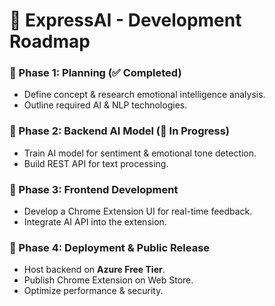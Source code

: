 # 🚀 ExpressAI - Development Roadmap  

### **📌 Phase 1: Planning (✅ Completed)**
- Define concept & research emotional intelligence analysis.  
- Outline required AI & NLP technologies.  

### **📌 Phase 2: Backend AI Model (🔄 In Progress)**
- Train AI model for sentiment & emotional tone detection.  
- Build REST API for text processing.  

### **📌 Phase 3: Frontend Development**
- Develop a Chrome Extension UI for real-time feedback.  
- Integrate AI API into the extension.  

### **📌 Phase 4: Deployment & Public Release**
- Host backend on **Azure Free Tier**.  
- Publish Chrome Extension on Web Store.  
- Optimize performance & security.  
